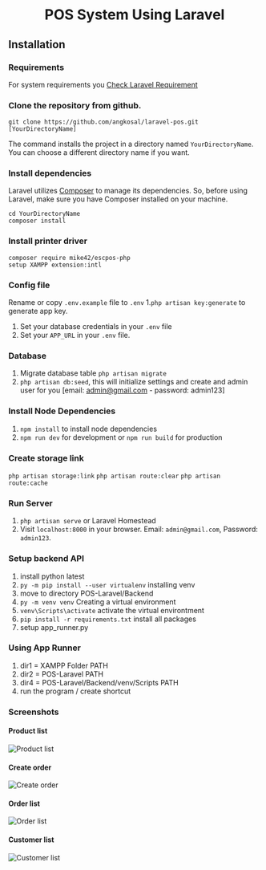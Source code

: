 <p align="center">
    <h1 align="center">POS System Using Laravel</h1>
</p>


## Installation

### Requirements

For system requirements you [Check Laravel Requirement](https://laravel.com/docs/9.x/deployment#server-requirements)

### Clone the repository from github.

    git clone https://github.com/angkosal/laravel-pos.git [YourDirectoryName]

The command installs the project in a directory named `YourDirectoryName`. You can choose a different
directory name if you want.

### Install dependencies

Laravel utilizes [Composer](https://getcomposer.org/) to manage its dependencies. So, before using Laravel, make sure you have Composer installed on your machine.

    cd YourDirectoryName
    composer install

### Install printer driver

    composer require mike42/escpos-php
    setup XAMPP extension:intl


### Config file

Rename or copy `.env.example` file to `.env` 1.`php artisan key:generate` to generate app key.

1. Set your database credentials in your `.env` file
1. Set your `APP_URL` in your `.env` file.

### Database

1. Migrate database table `php artisan migrate`
1. `php artisan db:seed`, this will initialize settings and create and admin user for you [email: admin@gmail.com  - password: admin123]

### Install Node Dependencies

1. `npm install` to install node dependencies
1. `npm run dev` for development or `npm run build` for production

### Create storage link

`php artisan storage:link`
`php artisan route:clear`
`php artisan route:cache`

### Run Server

1. `php artisan serve` or Laravel Homestead
2. Visit `localhost:8000` in your browser. Email: `admin@gmail.com`, Password: `admin123`.

### Setup backend API

1. install python latest
2. `py -m pip install --user virtualenv` installing venv
3. move to directory POS-Laravel/Backend
4. `py -m venv venv` Creating a virtual environment
5. `venv\Scripts\activate` activate the virtual environtment
6. `pip install -r requirements.txt` install all packages
7. setup app_runner.py


### Using App Runner

1. dir1 = XAMPP Folder PATH
2. dir2 = POS-Laravel PATH
3. dir4 = POS-Laravel/Backend/venv/Scripts PATH
4. run the program / create shortcut

### Screenshots

#### Product list

![Product list](https://raw.githubusercontent.com/angkosal/laravel-pos/master/screenshots/products_list.png)

#### Create order

![Create order](https://raw.githubusercontent.com/angkosal/laravel-pos/master/screenshots/pos.png)

#### Order list

![Order list](https://raw.githubusercontent.com/angkosal/laravel-pos/master/screenshots/order_list.png)

#### Customer list

![Customer list](https://raw.githubusercontent.com/angkosal/laravel-pos/master/screenshots/customer_list.png)


